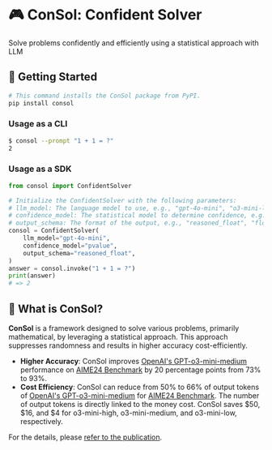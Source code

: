 # 🎮 ConSol: Confident Solver

Solve problems confidently and efficiently using a statistical approach with LLM

## 🤗 Getting Started

```bash
# This command installs the ConSol package from PyPI.
pip install consol
```

### Usage as a CLI

```bash
$ consol --prompt "1 + 1 = ?"
2
```

### Usage as a SDK

```python
from consol import ConfidentSolver

# Initialize the ConfidentSolver with the following parameters:
# llm_model: The language model to use, e.g., "gpt-4o-mini", "o3-mini-low".
# confidence_model: The statistical model to determine confidence, e.g., "pvalue", "sprt", "bayesian".
# output_schema: The format of the output, e.g., "reasoned_float", "float".
consol = ConfidentSolver(
    llm_model="gpt-4o-mini",
    confidence_model="pvalue",
    output_schema="reasoned_float",
)
answer = consol.invoke("1 + 1 = ?")
print(answer)
# => 2
```

## 🤔 What is ConSol?

**ConSol** is a framework designed to solve various problems, primarily mathematical, by leveraging a statistical approach. This approach suppresses randomness and results in higher accuracy cost-efficiently.

* **Higher Accuracy**: ConSol improves [OpenAI's GPT-o3-mini-medium](.) performance on [AIME24 Benchmark](.) by 20 percentage points from 73% to 93%.
* **Cost Efficiency**: ConSol can reduce from 50% to 66% of output tokens of [OpenAI's GPT-o3-mini-medium](.) for [AIME24 Benchmark](.). The number of output tokens is directly linked to the money cost. ConSol saves $50, $16, and $4 for o3-mini-high, o3-mini-medium, and o3-mini-low, respectively.

For the details, please [refer to the publication](.).
